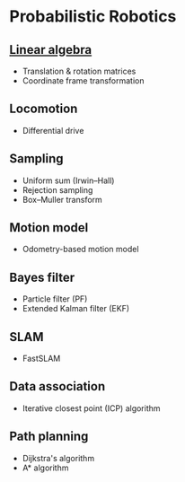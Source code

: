 # Probabilistic Robotics

## [Linear algebra](linear-algebra.ipynb)
  - Translation & rotation matrices
  - Coordinate frame transformation

## Locomotion
  - Differential drive

## Sampling
  - Uniform sum (Irwin–Hall)
  - Rejection sampling 
  - Box–Muller transform
  
## Motion model
  - Odometry-based motion model
  
## Bayes filter
  - Particle filter (PF)
  - Extended Kalman filter (EKF)

## SLAM
  - FastSLAM
  
## Data association
  - Iterative closest point (ICP) algorithm

## Path planning
  - Dijkstra's algorithm
  - A* algorithm
